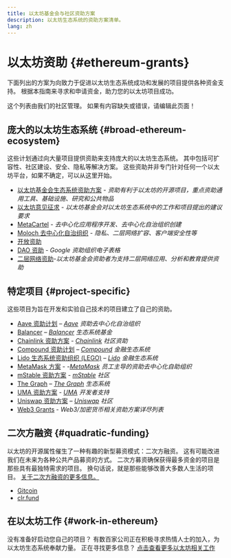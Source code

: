 ```yaml
---
title: 以太坊基金会与社区资助方案
description: 以太坊生态系统的资助方案清单。
lang: zh
---
```


# 以太坊资助 {#ethereum-grants}

下面列出的方案为向致力于促进以太坊生态系统成功和发展的项目提供各种资金支持。 根据本指南来寻求和申请资金，助力您的以太坊项目成功。

这个列表由我们的社区管理。 如果有内容缺失或错误，请编辑此页面！

## 庞大的以太坊生态系统 {#broad-ethereum-ecosystem}

这些计划通过向大量项目提供资助来支持庞大的以太坊生态系统。 其中包括可扩容性、社区建设、安全、隐私等解决方案。 这些资助并非专门针对任何一个以太坊平台，如果不确定，可以从这里开始。

- [以太坊基金会生态系统资助方案](https://esp.ethereum.foundation) - _资助有利于以太坊的开源项目，重点资助通用工具、基础设施、研究和公共物品_
- [以太坊意见征求](https://github.com/ethereum/requests-for-proposals) - _以太坊基金会对以太坊生态系统中的工作和项目提出的建议要求_
- [MetaCartel](https://www.metacartel.org/grants/) - _去中心化应用程序开发、去中心化自治组织创建_
- [Moloch 去中心化自治组织](https://www.molochdao.com/) - _隐私、二层网络扩容、客户端安全性等_
- [开放资助](https://opengrants.com/explore)
- [DAO 资助](https://docs.google.com/spreadsheets/d/1XHc-p_MHNRdjacc8uOEjtPoWL86olP4GyxAJOFO0zxY/edit#gid=0) - _Google 资助组织电子表格_
- [二层网络资助](https://esp.ethereum.foundation/layer-2-grants)-_以太坊基金会资助者为支持二层网络应用、分析和教育提供资助_

## 特定项目 {#project-specific}

这些项目为旨在开发和实验自己技术的项目建立了自己的资助。

- [Aave 资助计划](https://aavegrants.org/) – _[Aave](https://aave.com/) 资助去中心化自治组织_
- [Balancer](https://balancergrants.notion.site/Balancer-Community-Grants-23e562c5bc4347cd8304637bff0058e6) – _[Balancer](https://balancer.fi/) 生态系统基金_
- [Chainlink 资助方案](https://chain.link/community/grants) - _[Chainlink](https://chain.link/) 社区资助_
- [Compound 资助计划](https://compoundgrants.org/) – _[Compound](https://compound.finance/) 金融生态系统_
- [Lido 生态系统资助组织 (LEGO)](https://lego.lido.fi/) – _[Lido](https://lido.fi/) 金融生态系统_
- [MetaMask 方案](https://metamaskgrants.org/) - _-[MetaMask](https://metamask.io/) 员工主导的资助去中心化自助组织_
- [mStable 资助方案](https://docs.mstable.org/advanced/grants-program) - _[mStable](https://mstable.org/) 社区_
- [The Graph](https://airtable.com/shrdfvnFvVch3IOVm) – _[The Graph](https://thegraph.com/) 生态系统_
- [UMA 资助方案](https://grants.umaproject.org/) - _[UMA](https://umaproject.org/) 开发者支持_
- [Uniswap 资助方案](https://www.unigrants.org/) – _[Uniswap](https://uniswap.org/) 社区_
- [Web3 Grants](https://web3grants.net) - _Web3/加密货币相关资助方案详尽列表_

## 二次方融资 {#quadratic-funding}

以太坊的开源属性催生了一种有趣的新型募资模式：二次方融资。 这有可能改进我们在未来为各种公共产品募资的方式。 二次方募资确保获得最多资金的项目是那些具有最独特需求的项目。 换句话说，就是那些能够改善大多数人生活的项目。 [关于二次方融资的更多信息。](/defi/#quadratic-funding)

- [Gitcoin](https://gitcoin.co/grants)
- [clr.fund](https://clr.fund/)

## 在以太坊工作 {#work-in-ethereum}

没有准备好启动您自己的项目？ 有数百家公司正在积极寻求热情人士的加入，为以太坊生态系统奉献力量。 正在寻找更多信息？ [点击查看更多以太坊相关工作](/community/get-involved/#ethereum-jobs)

